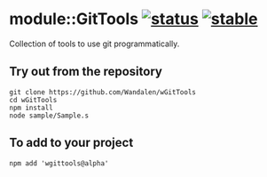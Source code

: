 
# module::GitTools  [![status](https://github.com/Wandalen/wGitTools/workflows/publish/badge.svg)](https://github.com/Wandalen/wGitTools/actions?query=workflow%3Apublish) [![stable](https://img.shields.io/badge/stability-stable-green.svg)](https://github.com/emersion/stability-badges#stable)

Collection of tools to use git programmatically.

## Try out from the repository
```
git clone https://github.com/Wandalen/wGitTools
cd wGitTools
npm install
node sample/Sample.s
```

## To add to your project
```
npm add 'wgittools@alpha'
```
